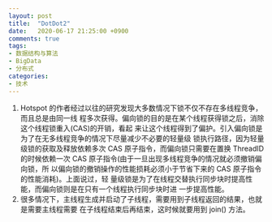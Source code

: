 ```yaml
---
layout: post
title:  "DotDot2"
date:   2020-06-17 21:25:00 +0900
comments: true
tags:
- 数据结构与算法
- BigData
- 分布式
categories:
- 技术
---
```

1. Hotspot 的作者经过以往的研究发现大多数情况下锁不仅不存在多线程竞争，而且总是由同一线
程多次获得。偏向锁的目的是在某个线程获得锁之后，消除这个线程锁重入(CAS)的开销，看起
来让这个线程得到了偏护。引入偏向锁是为了在无多线程竞争的情况下尽量减少不必要的轻量级
锁执行路径，因为轻量级锁的获取及释放依赖多次 CAS 原子指令，而偏向锁只需要在置换
ThreadID 的时候依赖一次 CAS 原子指令(由于一旦出现多线程竞争的情况就必须撤销偏向锁，所
以偏向锁的撤销操作的性能损耗必须小于节省下来的 CAS 原子指令的性能消耗)。上面说过，轻
量级锁是为了在线程交替执行同步块时提高性能，而偏向锁则是在只有一个线程执行同步块时进
一步提高性能。
1. 很多情况下，主线程生成并启动了子线程，需要用到子线程返回的结果，也就是需要主线程需要
   在子线程结束后再结束，这时候就要用到 join() 方法。
